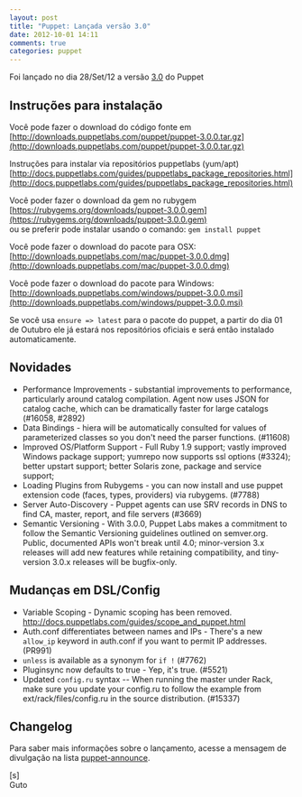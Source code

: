 ```yaml
---
layout: post
title: "Puppet: Lançada versão 3.0"
date: 2012-10-01 14:11
comments: true
categories: puppet
---
```

Foi lançado no dia 28/Set/12 a versão [3.0](http://docs.puppetlabs.com/puppet/3/reference/release_notes.html) do Puppet

## Instruções para instalação

Você pode fazer o download do código fonte em<br>
[http://downloads.puppetlabs.com/puppet/puppet-3.0.0.tar.gz](http://downloads.puppetlabs.com/puppet/puppet-3.0.0.tar.gz)

Instruções para instalar via repositórios puppetlabs (yum/apt)<br>
[http://docs.puppetlabs.com/guides/puppetlabs_package_repositories.html](http://docs.puppetlabs.com/guides/puppetlabs_package_repositories.html)

Você poder fazer o download da gem no rubygem<br>
[https://rubygems.org/downloads/puppet-3.0.0.gem](https://rubygems.org/downloads/puppet-3.0.0.gem)<br>
ou se preferir pode instalar usando o comando: `gem install puppet`

Você pode fazer o download do pacote para OSX:<br>
[http://downloads.puppetlabs.com/mac/puppet-3.0.0.dmg](http://downloads.puppetlabs.com/mac/puppet-3.0.0.dmg)

Você pode fazer o download do pacote para Windows:<br>
[http://downloads.puppetlabs.com/windows/puppet-3.0.0.msi](http://downloads.puppetlabs.com/windows/puppet-3.0.0.msi)

Se você usa `ensure => latest` para o pacote do puppet, a partir do dia 01 de Outubro ele já estará nos repositórios oficiais e será então instalado automaticamente.

## Novidades

* Performance Improvements - substantial improvements to performance,
particularly around catalog compilation. Agent now uses JSON for
catalog cache, which can be dramatically faster for large catalogs
(#16058, #2892)
* Data Bindings - hiera will be automatically consulted for values of
parameterized classes so you don't need the parser functions. (#11608)
* Improved OS/Platform Support - Full Ruby 1.9 support; vastly
improved Windows package support; yumrepo now supports ssl options
(#3324); better upstart support; better Solaris zone, package and
service support;
* Loading Plugins from Rubygems - you can now install and use puppet
extension code (faces, types, providers) via rubygems. (#7788)
* Server Auto-Discovery - Puppet agents can use SRV records in DNS to
find CA, master, report, and file servers (#3669)
* Semantic Versioning - With 3.0.0, Puppet Labs makes a commitment to
follow the Semantic Versioning guidelines outlined on semver.org.
Public, documented APIs won't break until 4.0; minor-version 3.x
releases will add new features while retaining compatibility, and
tiny-version 3.0.x releases will be bugfix-only.

## Mudanças em DSL/Config

* Variable Scoping - Dynamic scoping has been removed.
http://docs.puppetlabs.com/guides/scope_and_puppet.html
* Auth.conf differentiates between names and IPs - There's a new
`allow_ip` keyword in auth.conf if you want to permit IP addresses.
(PR991)
* `unless` is available as a synonym for `if !` (#7762)
* Pluginsync now defaults to true - Yep, it's true. (#5521)
* Updated `config.ru` syntax -- When running the master under Rack,
make sure you update your config.ru to follow the example from
ext/rack/files/config.ru in the source distribution. (#15337)

## Changelog

Para saber mais informações sobre o lançamento, acesse a mensagem de divulgação na lista [puppet-announce](https://groups.google.com/group/puppet-announce/browse_thread/thread/96a993057f570edc).

[s]<br>
Guto

